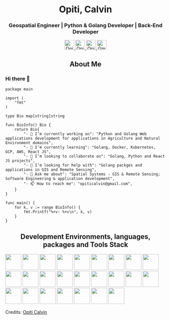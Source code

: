 <h1 align="center">Opiti, Calvin</h1>
<h3 align="center">Geospatial Engineer | Python &amp; Golang Developer | Back-End Developer</h3>
<p align="center">
    <a href="https://www.linkedin.com/in/calvin-opiti-48476a55/">
        <img src="https://www.vectorlogo.zone/logos/linkedin/linkedin-icon.svg" alt="Opiti Calvin's LinkedIn Profile" height="30" width="30">
    </a>
    <a href="https://medium.com/@opiticalvin">
        <img src="https://www.vectorlogo.zone/logos/medium/medium-tile.svg" alt="Opiti Calvin's Medium profile" height="30" width="30">
    </a>
    <a href="https://www.twitter.com/opiti_calvin">
        <img src="https://www.vectorlogo.zone/logos/twitter/twitter-tile.svg" alt="Opiti Calvin Twitter Profile" height="30" width="30">
    </a>
    <a href="mailto: opiticalvin@gmail.com">
        <img src="https://simpleicons.org/icons/gmail.svg" height="30" width="30" alt="Gmail Address">
    </a>
</p>
<h2 align="center">About Me</h2>

### Hi there 👋

```golang
package main

import (
    "fmt"
)

type Bio map[string]string

func BioInfo() Bio {
    return Bio{
        "- 🔭 I’m currently working on": "Python and Golang Web applications development for applications in Agriculture and Natural Environment domains",
        "- 🌱 I’m currently learning": "Golang, Docker, Kubernetes, GCP, AWS, React JS",
        "- 👯 I’m looking to collaborate on": "Golang, Python and React JS projects",
        "- 🤔 I’m looking for help with": "Golang packges and applications in GIS and Remote Sensing",
        "- 💬 Ask me about": "Spatial Systems - GIS & Remote Sensing; Software Engineering & application development",
        "- 📫 How to reach me": "opiticalvin@gmail.com",
    }
}

func main() {
    for k, v := range BioInfo() {
        fmt.Printf("%+v: %+v\n", k, v)
    }
}
```

<h2 align="center">Development Environments, languages, packages and Tools Stack</h2>
<!-- 
![Python](https://img.shields.io/badge/-Python-05122A?style=flat&logo=python)
![GOlang](https://img.shields.io/badge/-Golang-05122A?style=flat&logo=go)
![JavaScript](https://img.shields.io/badge/-JavaScript-05122A?style=flat&logo=javascript)
![R (statistics)](https://img.shields.io/badge/-R-05122A?style=flat&logo=R&logoColor=276DC3)
![React](https://img.shields.io/badge/-React-05122A?style=flat&logo=react)
![Django](https://img.shields.io/badge/-Django-05122A?style=flat&logo=django&logColor=092E20)
![Flask](https://img.shields.io/badge/-Flask-05122A?style=flat&logo=flask)
![HTML](https://img.shields.io/badge/-HTML-05122A?style=flat&logo=HTML5)
![CSS](https://img.shields.io/badge/-CSS-05122A?style=flat&logo=CSS3&logoColor=1572B6)
![Git](https://img.shields.io/badge/-Git-05122A?style=flat&logo=git)
![GitHub](https://img.shields.io/badge/-Github-05122A?style=flat&logo=github)
![Markdown](https://img.shields.io/badge/-Markdown-05122A?style=flat&logo=mamrkdown) -->

<p align="left">
    <img src="https://www.vectorlogo.zone/logos/linux/linux-ar21.svg" height="50">
    <img src="https://www.vectorlogo.zone/logos/ubuntu/ubuntu-ar21.svg" height="50">
    <img src="https://www.vectorlogo.zone/logos/google_cloud/google_cloud-ar21" height="50">
    <img src="https://www.vectorlogo.zone/logos/linode/linode-ar21.svg" height="50">
    <img src="https://www.vectorlogo.zone/logos/python/python-ar21.svg" height="50">
    <img src="https://www.vectorlogo.zone/logos/golang/golang-ar21.svg" height="50">
    <img src="https://www.vectorlogo.zone/logos/djangoproject/djangoproject-ar21.svg" height="50">
    <img src="https://www.vectorlogo.zone/logos/pocoo_flask/pocoo_flask-ar21.svg" height="50">
    <img src="https://www.vectorlogo.zone/logos/w3_html5/w3_html5-ar21.svg" height="50">
    <img src="https://www.vectorlogo.zone/logos/javascript/javascript-ar21.svg" height="50">
    <img src="https://www.vectorlogo.zone/logos/leafletjs/leafletjs-ar21.svg" height="50">
    <img src="https://www.vectorlogo.zone/logos/reactjs/reactjs-ar21.svg" height="50">
    <img src="https://www.vectorlogo.zone/logos/nodejs/nodejs-ar21.svg" height="50">
    <img src="https://www.vectorlogo.zone/logos/mysql/mysql-ar21.svg" height="50">
    <img src="https://www.vectorlogo.zone/logos/sqlite/sqlite-ar21.svg" height="50">
    <img src="https://www.vectorlogo.zone/logos/postgresql/postgresql-ar21.svg" height="50">
    <img src="https://www.vectorlogo.zone/logos/git-scm/git-scm-ar21.svg" height="50">
    <img src="https://www.vectorlogo.zone/logos/bitbucket/bitbucket-ar21.svg" height="50">
    <img src="https://www.vectorlogo.zone/logos/github/github-ar21.svg" height="50">
    <img src="https://www.vectorlogo.zone/logos/grpcio/grpcio-ar21.svg" height="50">
    <img src="https://www.vectorlogo.zone/logos/docker/docker-ar21.svg" height="50">
    <img src="https://www.vectorlogo.zone/logos/jupter/jupyter-ar21.svg" height="50">
    <img src="https://www.vectorlogo.zone/logos/nginx/nginx-ar21.svg" height="50">
    <img src="https://www.vectorlogo.zone/logos/yaml/yaml-ar21.svg" height="50">
    <img src="https://www.vectorlogo.zone/logos/qgis/qgis-ar21.svg" height="50">
</p>


<!--
**OpitiCalvin/OpitiCalvin** is a ✨ _special_ ✨ repository because its `README.md` (this file) appears on your GitHub profile.

Here are some ideas to get you started:

- 🔭 I’m currently working on ...
- 🌱 I’m currently learning ...
- 👯 I’m looking to collaborate on ...
- 🤔 I’m looking for help with ...
- 💬 Ask me about ...
- 📫 How to reach me: ...
- 😄 Pronouns: ...
- ⚡ Fun fact: ...
-->
Credits: [Opiti Calvin](https://github.com/OpitiCalvin)